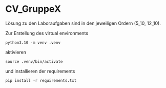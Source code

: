 # CV_GruppeX

Lösung zu den Laboraufgaben sind in den jeweiligen Ordern (5_10, 12_10).

Zur Erstellung des virtual environments
```
python3.10 -m venv .venv
```
aktivieren
```
source .venv/bin/activate
```
und installieren der requirements
```
pip install -r requirements.txt
```